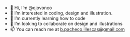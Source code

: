 - 👋 Hi, I’m @ojovonco
- 👀 I’m interested in coding, design and illustration.
- 🌱 I’m currently learning how to code
- 💞️ I’m looking to collaborate on design and illustrations
- 📫 You can reach me at b.pacheco.illescas@gmail.com
